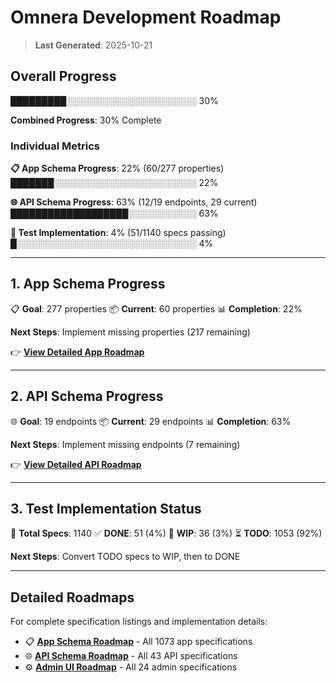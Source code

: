 # Omnera Development Roadmap

> **Last Generated**: 2025-10-21


## Overall Progress

█████████░░░░░░░░░░░░░░░░░░░░░ 30%

**Combined Progress**: 30% Complete

### Individual Metrics

**📋 App Schema Progress**: 22% (60/277 properties)
███████░░░░░░░░░░░░░░░░░░░░░░░ 22%

**🌐 API Schema Progress**: 63% (12/19 endpoints, 29 current)
███████████████████░░░░░░░░░░░ 63%

**🧪 Test Implementation**: 4% (51/1140 specs passing)
█░░░░░░░░░░░░░░░░░░░░░░░░░░░░░ 4%

---


## 1. App Schema Progress

📋 **Goal**: 277 properties
📦 **Current**: 60 properties
📊 **Completion**: 22%

**Next Steps**: Implement missing properties (217 remaining)

👉 **[View Detailed App Roadmap](specs/app/ROADMAP.md)**

---


## 2. API Schema Progress

🌐 **Goal**: 19 endpoints
📦 **Current**: 29 endpoints
📊 **Completion**: 63%

**Next Steps**: Implement missing endpoints (7 remaining)

👉 **[View Detailed API Roadmap](specs/api/ROADMAP.md)**

---


## 3. Test Implementation Status

🧪 **Total Specs**: 1140
✅ **DONE**: 51 (4%)
🚧 **WIP**: 36 (3%)
⏳ **TODO**: 1053 (92%)

**Next Steps**: Convert TODO specs to WIP, then to DONE

---


## Detailed Roadmaps

For complete specification listings and implementation details:

- 📋 **[App Schema Roadmap](specs/app/ROADMAP.md)** - All 1073 app specifications
- 🌐 **[API Schema Roadmap](specs/api/ROADMAP.md)** - All 43 API specifications
- ⚙️ **[Admin UI Roadmap](specs/admin/ROADMAP.md)** - All 24 admin specifications

